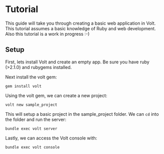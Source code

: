 # Tutorial

This guide will take you through creating a basic web application in Volt.  This tutorial assumes a basic knowledge of Ruby and web development.  Also this tutorial is a work in progress :-)

## Setup

First, lets install Volt and create an empty app.  Be sure you have ruby (>2.1.0) and rubygems installed.

Next install the volt gem:

    gem install volt

Using the volt gem, we can create a new project:

    volt new sample_project

This will setup a basic project in the sample_project folder.  We can ```cd``` into the folder and run the server:

    bundle exec volt server

Lastly, we can access the Volt console with:

    bundle exec volt console

